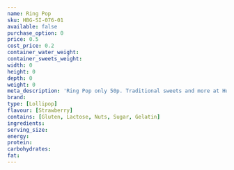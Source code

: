 ```yaml
---
name: Ring Pop
sku: HBG-SI-076-01
available: false
purchase_option: 0
price: 0.5
cost_price: 0.2
container_water_weight: 
container_sweets_weight: 
width: 0
height: 0
depth: 0
weight: 0
meta_description: 'Ring Pop only 50p. Traditional sweets and more at Humbugs Confectionery Store. Specialists in satisfying your sweet tooth!'
brand: 
type: [Lollipop]
flavour: [Strawberry]
contains: [Gluten, Lactose, Nuts, Sugar, Gelatin]
ingredients: 
serving_size: 
energy: 
protein: 
carbohydrates: 
fat: 
---
```


